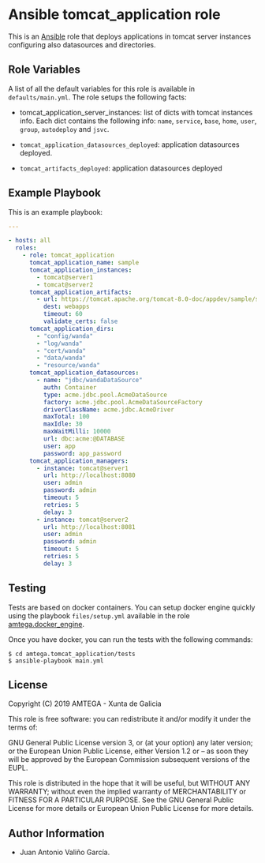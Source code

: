 # Ansible tomcat_application role

This is an [Ansible](http://www.ansible.com) role that deploys applications in tomcat server instances configuring also datasources and directories.

## Role Variables

A list of all the default variables for this role is available in `defaults/main.yml`. The role setups the following facts:

- tomcat_application_server_instances: list of dicts with tomcat instances info. Each dict contains the following info: `name`, `service`, `base`, `home`, `user`, `group`, `autodeploy` and `jsvc`.

- `tomcat_application_datasources_deployed`: application datasources deployed.
- `tomcat_artifacts_deployed`: application datasources deployed

## Example Playbook

This is an example playbook:

```yaml
---

- hosts: all
  roles:
    - role: tomcat_application
      tomcat_application_name: sample
      tomcat_application_instances:
        - tomcat@server1
        - tomcat@server2
      tomcat_application_artifacts:
        - url: https://tomcat.apache.org/tomcat-8.0-doc/appdev/sample/sample.war
          dest: webapps
          timeout: 60
          validate_certs: false        
      tomcat_application_dirs:
        - "config/wanda"
        - "log/wanda"
        - "cert/wanda"
        - "data/wanda"
        - "resource/wanda"
      tomcat_application_datasources:
        - name: "jdbc/wandaDataSource"
          auth: Container
          type: acme.jdbc.pool.AcmeDataSource
          factory: acme.jdbc.pool.AcmeDataSourceFactory
          driverClassName: acme.jdbc.AcmeDriver
          maxTotal: 100
          maxIdle: 30
          maxWaitMilli: 10000
          url: dbc:acme:@DATABASE
          user: app
          password: app_password    
      tomcat_application_managers:
        - instance: tomcat@server1
          url: http://localhost:8080
          user: admin
          password: admin
          timeout: 5
          retries: 5
          delay: 3     
        - instance: tomcat@server2
          url: http://localhost:8081
          user: admin
          password: admin
          timeout: 5
          retries: 5
          delay: 3                     
```

## Testing

Tests are based on docker containers. You can setup docker engine quickly using the playbook `files/setup.yml` available in the role [amtega.docker_engine](https://galaxy.ansible.com/amtega/docker_engine).

Once you have docker, you can run the tests with the following commands:

```shell
$ cd amtega.tomcat_application/tests
$ ansible-playbook main.yml
```

## License

Copyright (C) 2019 AMTEGA - Xunta de Galicia

This role is free software: you can redistribute it and/or modify it under the terms of:

GNU General Public License version 3, or (at your option) any later version; or the European Union Public License, either Version 1.2 or – as soon they will be approved by the European Commission ­subsequent versions of the EUPL.

This role is distributed in the hope that it will be useful, but WITHOUT ANY WARRANTY; without even the implied warranty of MERCHANTABILITY or FITNESS FOR A PARTICULAR PURPOSE.  See the GNU General Public License for more details or European Union Public License for more details.

## Author Information

- Juan Antonio Valiño García.
